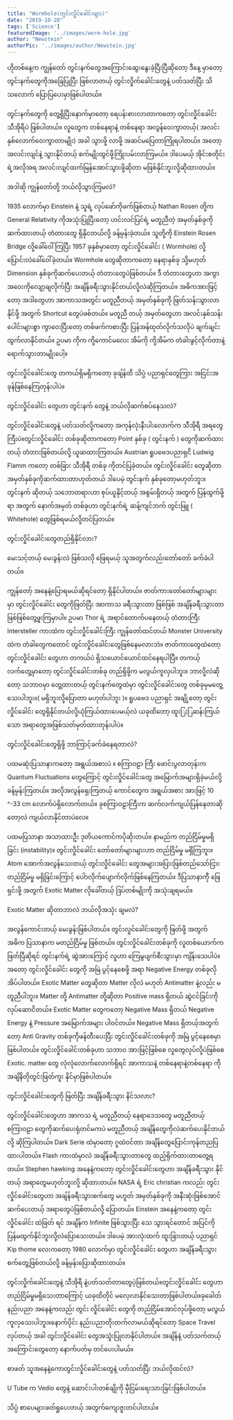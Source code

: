 ```yaml
---
title: "Wormhole(တွင်းလှိုင်ခေါင်းများ)"
date: "2019-10-28"
tags: ['Science']
featuredImage: '../images/worm-hole.jpg'
author: "Newstein"
authorPic: '../images/author/Newstein.jpg'
---
```

ဟိုတစ်နေ့က ကျွန်တော် တွင်းနက်တွေအကြောင်းဆွေးနွေးခဲ့ပြီးပြီဆိုတော့ ဒီနေ့ မှာတော့ တွင်းနက်တွေကို​ အခြေပြုပြီး ဖြစ်လာတယ့် တွင်းလှိုက်ခေါင်းတွေနဲ့ ပတ်သတ်ပြီး သိသလောက် ပြောပြပေးမှာဖြစ်ပါတယ်။

တွင်းနက်တွေကို တွေ့ရှိပြီးနောက်မှာတော့ ရေပန်းစားလာတာကတော့ တွင်းလှိုင်ခေါင်းသီအိုရီပဲ ဖြစ်ပါတယ်။ လူတွေက တစ်နေရာနဲ့ တစ်နေရာ အလွန်ဝေးကွာတယ့်( အလင်းနှစ်လောက်ဝေးကွာတာမျိုး) အခါ သွားဖို့ လာဖို့ အဆင်မပြေတာကြုံရပါတယ်။ အတော့ အလင်းလျင်နဲ့ သွားနိုင်တယ့် စက်မျိုးထွင်ဖို့ကြိုးပမ်းလာကြမယ်။ ဒါပေမယ့် အိုင်းစတိုင်းရဲ့အလိုအရ အလင်းလျင်ထက်မြန်အောင်သွားဖို့ဆိုတာ မဖြစ်နိုင်ဘူးလို့ဆိုထားတယ်။

အဒါဆို ကျွန်တော်တို့ ဘယ်လိုသွားကြမလဲ?

1935 လောက်မှာ Einstein နဲ့ သူရဲ့ လုပ်ဖော်ကိုဖက်ဖြစ်တယ့် Nathan Rosen တို့က General Relativity ကိုအသုံးပြုပြီးတော့ ဟင်းလင်ပြင်ရဲ့ မတူညီတဲ့ အမှတ်နှစ်ခုကို ဆက်ထားတယ့် တံတားတွေ ရှိနိုငတယ််လို့ ခန့်မှန်းခဲ့တယ်။ သူတို့ကို Einstein Rosen Bridge လို့ခေါ်ဝေါ်ကြပြီး 1957 ခုနှစ်မှာတော့ တွင်းလှိုင်ခေါင်း ( Wormhole) လို့ပြောင်းလဲခေါ်ဝေါ်ခဲ့တယ်။ Wormhole တွေဆိုတာကတော့ နေရာနှစ်ခု သို့မဟုတ် Dimension နှစ်ခုကိုဆက်ပေးတယ့် တံတားတွေပဲဖြစ်တယ်။ ဒီ တံတားတွေဟာ အကွာအဝေးကိုလျော့ချလိုက်ပြီး အချိန်ခရီးသွားနိုင်တယ်လို့လဲဆိုကြတယ်။ အဓိကအားဖြင့်တော့ အဒါတွေဟာ အာကာသအတွင်း မတူညီတယ့် အမှတ်နှစ်ခုကို ဖြတ်သန်းသွားလာနိုင်ဖို့ အတွက် Shortcut တွေပဲဖစ်တယ်။ မတူညီ တယ့် အမှတ်တွေဟာ အလင်းနှစ်သန်းပေါင်းများစွာ ကွာဝေးပြီးတော့ တစ်ဖက်ကစားပြီး ပြန်အန်ထုတ်လိုက်သလိုပဲ ချက်ချင်းထွက်လာနိုင်တယ်။ ဥပမာ ကိုက ကို့ကောင်မလေး အိမ်ကို ကို့အိမ်က တံခါးဖွင့်လိုက်တာနဲ့ ရောက်သွားတာမျိုးပေါ့။

တွင်းလှိုင်ခေါင်းတွေ တကယ်ရှိမရှိကတော့ ခုချ်န်ထိ သိပ္ပံ ပညာရှင်တွေကြား အငြင်းအခုန်ဖြစ်နေကြတုန်းပါပဲ။

တွင်းလှိုင်ခေါင်း တွေဟာ တွင်းနက် တွေနဲ့ ဘယ်လိုဆက်စပ်နေသလဲ?

တွင်းလှိုင်ခေါင်းတွေနဲ့ ပတ်သတ်လို့ကတော့ အကုန်လုံးနီးပါးလောက်က သီအိုရီ အရတွေကြီးပဲ။တွင်းလှိုင်ခေါင်း တစ်ခုဆိုတာကတော့ Point နှစ်ခု ( တွင်းနက် ) တွေကိုဆက်ထားတယ့် တံတားဖြစ်တယ်လို့ ယူဆထားကြတယ်။ Austrian ရူပဗေဒပညာရှငိ Ludwig Flamm ကတော့ တစ်ခြား သီအိုရီ တစ်ခု ကိုတင်ပြခဲ့တယ်။ တွင်းလှိုင်ခေါင်း တွေဆိုတာ အမှတ်နှစ်ခုကိုဆက်ထားတာဟုတ်တယ် ဒါပေမဲ့ တွင်းနက် နှစ်ခုတော့မဟုတ်ဘူး။ တွင်းနက် ဆိုတယ့် သဘောတရားဟာ စုပ်ယူနိုင့်တယ့် အစွမ်းရှိတယ့် အတွက် ပြန်ထွက်ဖို့ရာ အတွက် နောက်အမှတ် တစ်ခုဟာ တွင်းနက်ရဲ့ ဆန့်ကျင်ဘက် တွင်းဖြူ ( Whitehole) တွေဖြစ်ရမယ်လို့တင်ပြတယ်။

တွင်းလှိုင်ခေါင်းတွေတည်ရှိနိုင်လား?

မေးသင့်တယ့် မေးခွန်းလဲ ဖြစ်သလို ဖြေရမယ့် သူအတွက်လည်းတော်တော် ခက်ခဲပါတယ်။

ကျွန်တော့် အနေနဲ့ပြောရမယ်ဆိုရင်တော့ ရှိနိုင်ပါတယ်။ ဇာတ်ကားတော်တော်များများ မှာ တွင်းလှိုင်ခေါင်း တွေကိုဖြတ်ပြီး အာကာသ ခရီးသွားတာ ဖြစ်ဖြစ် အချိန်ခရီးသွားတာဖြစ်ဖြစ်တွေ့ဖူးကြမှာပါ။ ဥပမာ Thor ရဲ့ အ​ရာင်တောက်ပနေတယ့် တံတားကြီး Intersteller ကားထဲက တွင်းလှိုင်ခေါင်းကြီး ကျွန်တော်ထင်တယ် Monster University ထဲက တံခါတွေကတောင် တွင်းလှိုင်ခေါင်းတွေဖြစ်နေမလားဘဲ။ ဇာတ်ကားတွေထဲတော့ တွင်းလှိုင်ခေါင်း တွေဟာ တကယ်ပဲ ရှိသယောင်ယောင်ထင်နေရပါပြီ။ တကယ့် လက်တွေ့မှာတော့ တွင်းလှိုင်ခေါင်းတစ်ခု တည်ရှိဖို့က မလွယ်ကူလှပါဘူး။ ဘာလို့လဲဆိုတော့ သဘာဝမှာ တွေ့ထားတယ့် တွင်းနက်တွေထဲမှာ တွင်းလှိုင်ခေါင်းတွေ တစ်ခုမှမတွေ့သေးပါဘူး။( မရှိဘူးလို့ပြောတာ မဟုတ်ပါဘူး )။ ရူပဗေဒ ပညာရှင် အချို့တော့ တွင်းလှိုင်ခေါင်း တွေရှိနိုင်တယ်လို့ယုံကြယ်ထားပေမယ့်လဲ ယခုထိတော့ ထူး​​ြးြဆန်းကြယ်သော အရာတွေအဖြစ်သတ်မှတ်ထားတုန်းပါပဲ။

တွင်းလှိုင်ခေါင်းတွေရှိဖို့ ဘာကြာင့်ခက်ခဲနေရတာလဲ?

ပထမဆုံးပြသာနာကတော့ အရွယ်အစားပဲ ။ စကြာဝဠာ ကြီး ဖောင်းပွလာတုန်းက Quantum Fluctuations တွေကြောင့် တွင်းလှိုင်ခေါင်းတွေ အမြောက်အများရှိခဲ့မယ်လို့ ခန့်မှန်းကြတယ်။ အလိုအလွန်ရှေးကြတယ့် ကောင်တွေက အရွယ်အစား အားဖြင့် 10 ^-33 cm လောက်ပဲရှိလောက်တယ်။ ခုစကြာဝဠာကြီးက ဆက်လက်ကျယ်ပြန်နေတာဆိုတော့လဲ ကျယ်လာနိုင်တာပဲလေ။

ပထမပြသာနာ အသာထားဦး ဒုတိယကောင်ကပိုဆိုးတယ်။ နာမည်က တည်ငြိမ်မှုမရှိခြင်း (instability)။ တွင်းလှိုင်ခေါင်း တော်တော်များများဟာ တည်ငြိမ်မှု မရှိဲကြဘူး။ Atom အောက်အလွန်သေးတယ့် တွင်းလှိုင်ခေါင်း တွေအများအပြားဖြစ်တည်သော်ငြား တည်ငြိမ်မှု မရှိခြင်းကြောင့် ပေါာလိုက်ပျောက်လိုက်ဖြစ်နေကြတယ်။ ဒီပြသာနာကိို ဖြေရှင်းဖို့ အတွက် Exotic Matter လိုခေါ်တယ့် ဒြပ်တစ်မျိုးကို အသုံးချရမယ်။

Exotic Matter ဆိုတာဘာလဲ ဘယ်လိုအသုံး ချမလဲ?

အလွန်ကောင်းတယ့် မေးခွန်းဖြစ်ပါတယ်။ တွင်းလှုင်ခေါင်းတွေကို ဖြတ်ဖို့ အတွက် အဓိက ပြသာနာက မတည်ငြိမ်မှု ဖြစ်တယ်။ တွင်းလှိုင်ခေါင်းတစ်ခုကို လူတစ်ယောက်က ဖြတ်ပြီဆိုရင် တွင်းနက်ရဲ့ ဆွဲအားကြောင့် လူဟာ ကြေမွပျက်စီးသွားမှာ ကျိန်းသေပါပဲ။ အတော့ တွင်းလှိုင်ခေါင်း တွေကို အမြဲ ပွင့်နေစေဖို့ အရာ Negative Energy တစ်ခုလိုအိပ်ပါတယ်။ Exotic Matter တွေဆိုတာ Matter လိုလဲ မဟုတ် Antimatter နဲ့လည်း မတူညီပါဘူး။ Matter တို့ Antimatter တို့ဆိုတာ Positive mass ရှိတယ် ဆွဲငင်ခြင်းကိုလုပ်ဆောငိတယ်။ Exotic Matter တွေကတော့ Negative Mass ရှိတယ် Negative Energy နဲ့ Pressure အမြောက်အများ ပါဝင်တယ်။ Negative Mass ရှိတယ့်အတွက်တော့ Anti Gravity တစ်ခုကိုဖန်တီးပေးပြီး တွင်းလှိုင်ခေါင်းတစ်ခုကို အမြဲ ပွင့်နေစေမှာဖြစ်ပါတယ်။
တွင်းလှိုင်ခေါင်းတစ်ခုဟာ သဘာဝ အားဖြင့်ဖြစ်စေ လူတွေလုပ်လို့ပဲဖြစ်စေ Exotic. matter တွေ လုံလုံလောက်လောက်ရှိရင် အာကာသနဲ့ တစ်နေရာနဲ့တစ်နေရာ ကို အချိနိတိုတွင်းဖြတ်ကူး နိုင်မှာဖြစ်ပါတယ်။

တွင်းလှိုင်ခေါင်းတွေကို ဖြတ်ပြီး အချိန်ခရီးသွား နိင်သလား?

တွင်းလှိုင်ခေါင်းတွေဟာ အာကသ ရဲ့ မတူညီတယ့် နေရာဒေသတွေ မတူညီတယ့် စကြာဝဠာ တွေကိုဆက်ပေးရုံတင်မကပဲ မတူညီတယ့် အချိန်တွေကိုလဲဆက်ပေးနိုင်တယ်လို့ ဆိုကြပါတယ်။ Dark Serie ထဲမှာတော့ ဂူထဲဝင်တာ အချိန်တွေပြောင်းကုန်တညပြထားပါတယ်။ Flash ကားထဲမှာလဲ အချိန်ခရီးသွားတာတွေ ထည့်ရိုက်ထားတာတွေ့ရတယ်။ Stephen hawking အနေနဲ့ကတော့ တွင်းလှိုင်ခေါင်းတွေဟာ အချိန်ခရီးသွား နိုင်တယ့် အရာတွေမဟုတ်ဘူးလို့ ဆိုထားတယ်။ NASA ရဲ့ Eric christian ကလည်း တွင်းလှိုင်ခေါင်းတွေဟာ အချ်န်ခရီးသွားစက်တွေ မဟူတ် အမှတ်နှစ်ခုကို အနီးဆုံးဖြစ်အောင်ဆက်ပေးတယ့် အရာတွေပဲဖြစ်တယ်လို့ ပြောတယ်။
Einstein အနေနဲ့ကတော့ တွင်းလှိုင်ခေါင်း ထဲဖြတ် ရင် အချိန်က Infinite ဖြစ်သွားပြီး ​​သေ သွားရင်တောင် အပြင်ကို ပြန်မထွက်နိုင်ဘူးလို့လဲပြောသေးတယ်။ ဒါပေမဲ့ အားလုံးထက် ထူးခြားတယ့် ပညာရှင် Kip thome လေးကတော့ 1980 လောက်မှာ တွင်းလှိုင်ခေါင်း တွေဟာ အချိန်ခရီးသွားစက်တွေ့ဖြစ်တယ်လို့ ခန့်မှန်းပြောဆိုထားတယ်။

တွင်းလှိုက်ခေါင်းတွေနဲ့ သီအိုရီ နဲ့ပတ်သတ်တာတွေပဲ့ဖြစ်တယ်။တွင်းလှိုင်ခေါင်း တွေဟာ တည်ငြိမ်မှုမရှိသေးတာကြောင့် ယခုထိတိုင် မလေ့လာနိုင်သေးတာဖြစ်ပါတယ်။ခုခေါတ်နည်းပညာ အ​နေနဲ့ကလည်း တွင်း လှိုင်ခေါင်း တွေကို တည်ငြိမ်အောင်လုပ်ဖို့တော့ မလွယ်ကူလှသေးပါဘူး။နောက်ပိုင်း နည်းပညာတိုးတက်လာမယ်ဆိုရင်တော့ Space Travel လုပ်တယ့် အခါ တွင်းလှိုင်ခေါင်း တွေအသူံးပြုလာနိုင်ပါတယ်။ အချိန်နဲ့ ပတ်သက်တယ့် အကြောင်းတွေတော့ နောက်ပတ်မှ တင်ပေးပါမယ်။

စာဖတ် သူအနေနဲ့ကောတွင်းလှိုင်ခေါင်းတွေနဲ့ ပတ်သတ်ပြီး ဘယ်လိုထင်လဲ?

U Tube က Vedio တွေနဲ့ ဆောင်းပါးတစ်ချိုကို မှီငြမ်းရေးသားခြင်းဖြစ်ပါတယ်။

သိပ္ပံ စာပေများဖတ်ရှုပေးတယ့် အတွက်ကျေးဇူးတင်ပါတယ်။